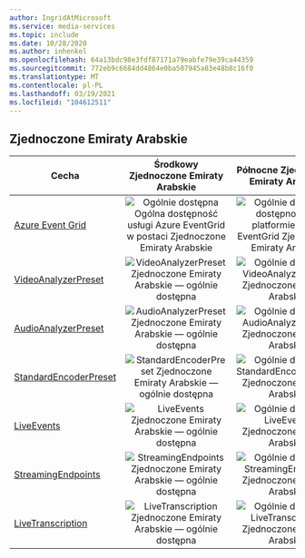```yaml
---
author: IngridAtMicrosoft
ms.service: media-services
ms.topic: include
ms.date: 10/28/2020
ms.author: inhenkel
ms.openlocfilehash: 64a13bdc98e3fdf87171a79eabfe79e39ca44359
ms.sourcegitcommit: 772eb9c6684dd4864e0ba507945a83e48b8c16f0
ms.translationtype: MT
ms.contentlocale: pl-PL
ms.lasthandoff: 03/19/2021
ms.locfileid: "104612511"
---
```

<!--Feature availability in region-->
## <a name="united-arab-emirates"></a>Zjednoczone Emiraty Arabskie

| Cecha | Środkowy Zjednoczone Emiraty Arabskie | Północne Zjednoczone Emiraty Arabskie |
| --- | :---: | :---: |
| [Azure Event Grid](../monitoring/reacting-to-media-services-events.md) |![Ogólnie dostępna Ogólna dostępność usługi Azure EventGrid w postaci Zjednoczone Emiraty Arabskie](../media/azure-clouds-regions/ga.svg)  |![Ogólnie dostępna dostępność na platformie Azure EventGrid Zjednoczone Emiraty Arabskie](../media/azure-clouds-regions/ga.svg) |
| [VideoAnalyzerPreset](../analyzing-video-audio-files-concept.md) |![VideoAnalyzerPreset Zjednoczone Emiraty Arabskie — ogólnie dostępna](../media/azure-clouds-regions/ga.svg)  | ![Ogólnie dostępna VideoAnalyzerPreset Zjednoczone Emiraty Arabskie](../media/azure-clouds-regions/ga.svg) |
| [AudioAnalyzerPreset](../analyzing-video-audio-files-concept.md) |![AudioAnalyzerPreset Zjednoczone Emiraty Arabskie — ogólnie dostępna](../media/azure-clouds-regions/ga.svg)  | ![Ogólnie dostępna AudioAnalyzerPreset Zjednoczone Emiraty Arabskie](../media/azure-clouds-regions/ga.svg) |
| [StandardEncoderPreset](../encoding-concept.md) |![StandardEncoderPreset Zjednoczone Emiraty Arabskie — ogólnie dostępna](../media/azure-clouds-regions/ga.svg)  | ![Ogólnie dostępna StandardEncoderPreset Zjednoczone Emiraty Arabskie](../media/azure-clouds-regions/ga.svg) |
| [LiveEvents](../live-streaming-overview.md) |![LiveEvents Zjednoczone Emiraty Arabskie — ogólnie dostępna](../media/azure-clouds-regions/ga.svg)  | ![Ogólnie dostępna LiveEvents Zjednoczone Emiraty Arabskie](../media/azure-clouds-regions/ga.svg) |
| [StreamingEndpoints](../streaming-endpoint-concept.md) |![StreamingEndpoints Zjednoczone Emiraty Arabskie — ogólnie dostępna](../media/azure-clouds-regions/ga.svg) | ![Ogólnie dostępna StreamingEndpoints Zjednoczone Emiraty Arabskie](../media/azure-clouds-regions/ga.svg) |
| [LiveTranscription](../live-transcription.md) |![LiveTranscription Zjednoczone Emiraty Arabskie — ogólnie dostępna](../media/azure-clouds-regions/ga.svg) |![Ogólnie dostępna LiveTranscription Zjednoczone Emiraty Arabskie](../media/azure-clouds-regions/ga.svg) |
